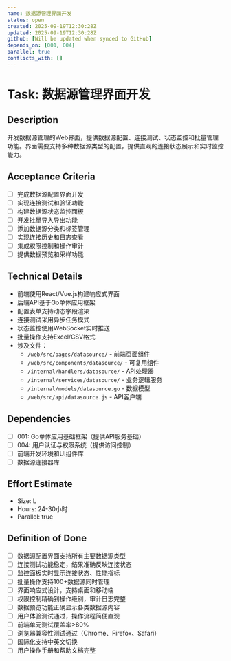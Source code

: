 ```yaml
---
name: 数据源管理界面开发
status: open
created: 2025-09-19T12:30:28Z
updated: 2025-09-19T12:30:28Z
github: [Will be updated when synced to GitHub]
depends_on: [001, 004]
parallel: true
conflicts_with: []
---
```


# Task: 数据源管理界面开发

## Description
开发数据源管理的Web界面，提供数据源配置、连接测试、状态监控和批量管理功能。界面需要支持多种数据源类型的配置，提供直观的连接状态展示和实时监控能力。

## Acceptance Criteria
- [ ] 完成数据源配置界面开发
- [ ] 实现连接测试和验证功能
- [ ] 构建数据源状态监控面板
- [ ] 开发批量导入导出功能
- [ ] 添加数据源分类和标签管理
- [ ] 实现连接历史和日志查看
- [ ] 集成权限控制和操作审计
- [ ] 提供数据预览和采样功能

## Technical Details
- 前端使用React/Vue.js构建响应式界面
- 后端API基于Go单体应用框架
- 配置表单支持动态字段渲染
- 连接测试采用异步任务模式
- 状态监控使用WebSocket实时推送
- 批量操作支持Excel/CSV格式
- 涉及文件：
  - `/web/src/pages/datasource/` - 前端页面组件
  - `/web/src/components/datasource/` - 可复用组件
  - `/internal/handlers/datasource/` - API处理器
  - `/internal/services/datasource/` - 业务逻辑服务
  - `/internal/models/datasource.go` - 数据模型
  - `/web/src/api/datasource.js` - API客户端

## Dependencies
- [ ] 001: Go单体应用基础框架（提供API服务基础）
- [ ] 004: 用户认证与权限系统（提供访问控制）
- [ ] 前端开发环境和UI组件库
- [ ] 数据源连接器库

## Effort Estimate
- Size: L
- Hours: 24-30小时
- Parallel: true

## Definition of Done
- [ ] 数据源配置界面支持所有主要数据源类型
- [ ] 连接测试功能稳定，结果准确反映连接状态
- [ ] 监控面板实时显示连接状态、性能指标
- [ ] 批量操作支持100+数据源同时管理
- [ ] 界面响应式设计，支持桌面和移动端
- [ ] 权限控制精确到操作级别，审计日志完整
- [ ] 数据预览功能正确显示各类数据源内容
- [ ] 用户体验测试通过，操作流程简便直观
- [ ] 前端单元测试覆盖率>80%
- [ ] 浏览器兼容性测试通过（Chrome、Firefox、Safari）
- [ ] 国际化支持中英文切换
- [ ] 用户操作手册和帮助文档完整
